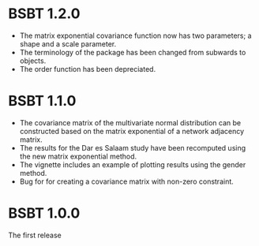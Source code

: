 # BSBT 1.2.0
* The matrix exponential covariance function now has two parameters; a shape and a scale parameter.
* The terminology of the package has been changed from subwards to objects. 
* The order function has been depreciated.


# BSBT 1.1.0
* The covariance matrix of the multivariate normal distribution can be constructed based on the matrix exponential of a network adjacency matrix. 
* The results for the Dar es Salaam study have been recomputed using the new matrix exponential method.
* The vignette includes an example of plotting results using the gender method.
* Bug for for creating a covariance matrix with non-zero constraint.

# BSBT 1.0.0
The first release


